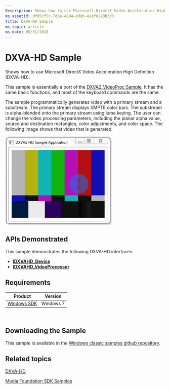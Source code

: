 ```yaml
---
Description: Shows how to use Microsoft DirectX Video Acceleration High Definition (DXVA-HD).
ms.assetid: dfd5cf5c-7d6e-4894-8d9b-41ef0293b3d3
title: DXVA-HD Sample
ms.topic: article
ms.date: 05/31/2018
---
```


# DXVA-HD Sample

Shows how to use Microsoft DirectX Video Acceleration High Definition (DXVA-HD).

This sample is essentially a port of the [DXVA2\_VideoProc Sample](dxva2-videoproc-sample.md). It has the same basic functions, and most of the keyboard commands are the same.

The sample programmatically generates video with a primary stream and a substream. The primary stream displays SMPTE color bars. The substream is alpha-blended onto the primary stream using luma keying. The user can change the video processing parameters, including the planar alpha value, source and destination rectangles, color adjustments, and color space. The following image shows that video that is generated.

![screen shot of the dxva-hd sample](images/dxva-hd-sample.png)

## APIs Demonstrated

This sample demonstrates the following DXVA-HD interfaces:

-   [**IDXVAHD\_Device**](/windows/desktop/api/dxvahd/nn-dxvahd-idxvahd_device)
-   [**IDXVAHD\_VideoProcessor**](/windows/desktop/api/dxvahd/nn-dxvahd-idxvahd_videoprocessor)

## Requirements



| Product                                                        | Version   |
|----------------------------------------------------------------|-----------|
| [Windows SDK](https://msdn.microsoft.com/windowsvista/bb980924.aspx) | Windows 7 |



 

## Downloading the Sample

This sample is available in the [Windows classic samples github repository](https://github.com/Microsoft/Windows-classic-samples/tree/master/Samples/Win7Samples/multimedia/mediafoundation/DXVA_HD).

## Related topics

<dl> <dt>

[DXVA-HD](dxva-hd.md)
</dt> <dt>

[Media Foundation SDK Samples](media-foundation-sdk-samples.md)
</dt> </dl>

 

 



